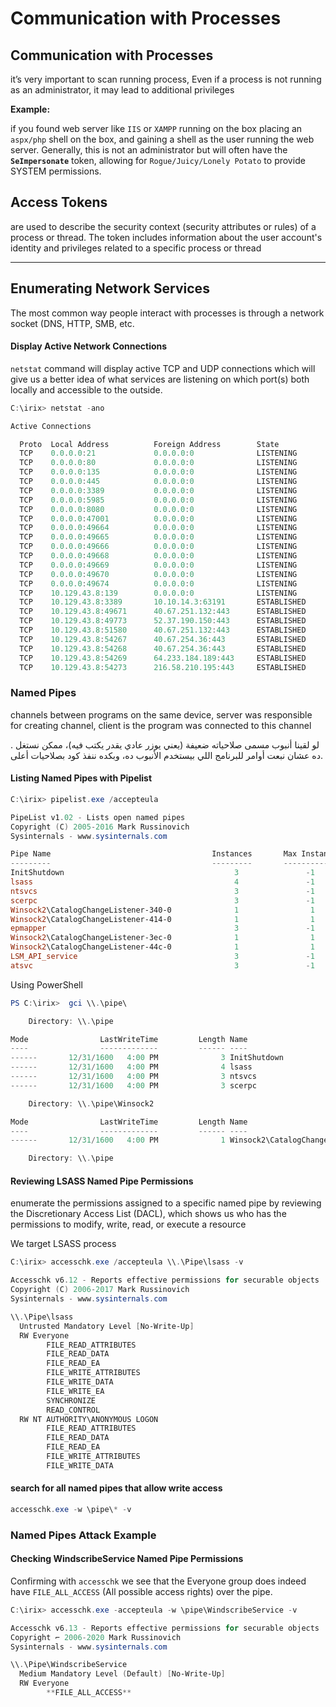# Communication with Processes

## Communication with Processes

it’s very important to scan running process, Even if a process is not running as an administrator, it may lead to additional privileges

**Example:**

if you found web server like `IIS` or `XAMPP` running on the box placing an `aspx/php` shell on the box, and gaining a shell as the user running the web server.  Generally, this is not an administrator but will often have the **`SeImpersonate`** token, allowing for `Rogue/Juicy/Lonely Potato` to provide SYSTEM permissions.

## **Access Tokens**

are used to describe the security context (security attributes or rules) of a process or thread. The token includes information about the user account's identity and privileges related to a specific process or thread

***

## **Enumerating Network Services**

The most common way people interact with processes is through a network socket (DNS, HTTP, SMB, etc.

#### **Display Active Network Connections**

`netstat` command will display active TCP and UDP connections which will give us a better idea of what services are listening on which port(s) both locally and accessible to the outside.

```powershell
C:\irix> netstat -ano

Active Connections

  Proto  Local Address          Foreign Address        State           PID
  TCP    0.0.0.0:21             0.0.0.0:0              LISTENING       3812
  TCP    0.0.0.0:80             0.0.0.0:0              LISTENING       4
  TCP    0.0.0.0:135            0.0.0.0:0              LISTENING       836
  TCP    0.0.0.0:445            0.0.0.0:0              LISTENING       4
  TCP    0.0.0.0:3389           0.0.0.0:0              LISTENING       936
  TCP    0.0.0.0:5985           0.0.0.0:0              LISTENING       4
  TCP    0.0.0.0:8080           0.0.0.0:0              LISTENING       5044
  TCP    0.0.0.0:47001          0.0.0.0:0              LISTENING       4
  TCP    0.0.0.0:49664          0.0.0.0:0              LISTENING       528
  TCP    0.0.0.0:49665          0.0.0.0:0              LISTENING       996
  TCP    0.0.0.0:49666          0.0.0.0:0              LISTENING       1260
  TCP    0.0.0.0:49668          0.0.0.0:0              LISTENING       2008
  TCP    0.0.0.0:49669          0.0.0.0:0              LISTENING       600
  TCP    0.0.0.0:49670          0.0.0.0:0              LISTENING       1888
  TCP    0.0.0.0:49674          0.0.0.0:0              LISTENING       616
  TCP    10.129.43.8:139        0.0.0.0:0              LISTENING       4
  TCP    10.129.43.8:3389       10.10.14.3:63191       ESTABLISHED     936
  TCP    10.129.43.8:49671      40.67.251.132:443      ESTABLISHED     1260
  TCP    10.129.43.8:49773      52.37.190.150:443      ESTABLISHED     2608
  TCP    10.129.43.8:51580      40.67.251.132:443      ESTABLISHED     3808
  TCP    10.129.43.8:54267      40.67.254.36:443       ESTABLISHED     3808
  TCP    10.129.43.8:54268      40.67.254.36:443       ESTABLISHED     1260
  TCP    10.129.43.8:54269      64.233.184.189:443     ESTABLISHED     2608
  TCP    10.129.43.8:54273      216.58.210.195:443     ESTABLISHED     2608
```

### **Named Pipes**

channels between programs on the same device, server was responsible for creating channel, client is the program was connected to this channel

. لو لقينا أنبوب مسمى صلاحياته ضعيفة (يعني يوزر عادي يقدر يكتب فيه)، ممكن نستغل ده عشان نبعت أوامر للبرنامج اللي بيستخدم الأنبوب ده، وبكده ننفذ كود بصلاحيات أعلى.

#### **Listing Named Pipes with Pipelist**

```powershell
C:\irix> pipelist.exe /accepteula

PipeList v1.02 - Lists open named pipes
Copyright (C) 2005-2016 Mark Russinovich
Sysinternals - www.sysinternals.com

Pipe Name                                    Instances       Max Instances
---------                                    ---------       -------------
InitShutdown                                      3               -1
lsass                                             4               -1
ntsvcs                                            3               -1
scerpc                                            3               -1
Winsock2\CatalogChangeListener-340-0              1                1
Winsock2\CatalogChangeListener-414-0              1                1
epmapper                                          3               -1
Winsock2\CatalogChangeListener-3ec-0              1                1
Winsock2\CatalogChangeListener-44c-0              1                1
LSM_API_service                                   3               -1
atsvc                                             3               -1
```

Using PowerShell

```powershell
PS C:\irix>  gci \\.\pipe\

    Directory: \\.\pipe

Mode                LastWriteTime         Length Name
----                -------------         ------ ----
------       12/31/1600   4:00 PM              3 InitShutdown
------       12/31/1600   4:00 PM              4 lsass
------       12/31/1600   4:00 PM              3 ntsvcs
------       12/31/1600   4:00 PM              3 scerpc

    Directory: \\.\pipe\Winsock2

Mode                LastWriteTime         Length Name
----                -------------         ------ ----
------       12/31/1600   4:00 PM              1 Winsock2\CatalogChangeListener-34c-0

    Directory: \\.\pipe
```

#### **Reviewing LSASS Named Pipe Permissions**

enumerate the permissions assigned to a specific named pipe by reviewing the Discretionary Access List (DACL), which shows us who has the permissions to modify, write, read, or execute a resource

We target LSASS process

```powershell
C:\irix> accesschk.exe /accepteula \\.\Pipe\lsass -v

Accesschk v6.12 - Reports effective permissions for securable objects
Copyright (C) 2006-2017 Mark Russinovich
Sysinternals - www.sysinternals.com

\\.\Pipe\lsass
  Untrusted Mandatory Level [No-Write-Up]
  RW Everyone
        FILE_READ_ATTRIBUTES
        FILE_READ_DATA
        FILE_READ_EA
        FILE_WRITE_ATTRIBUTES
        FILE_WRITE_DATA
        FILE_WRITE_EA
        SYNCHRONIZE
        READ_CONTROL
  RW NT AUTHORITY\ANONYMOUS LOGON
        FILE_READ_ATTRIBUTES
        FILE_READ_DATA
        FILE_READ_EA
        FILE_WRITE_ATTRIBUTES
        FILE_WRITE_DATA
```

#### search for all named pipes that allow write access

```powershell
accesschk.exe -w \pipe\* -v 
```

### **Named Pipes Attack Example**

#### **Checking WindscribeService Named Pipe Permissions**

Confirming with `accesschk` we see that the Everyone group does indeed have `FILE_ALL_ACCESS` (All possible access rights) over the pipe.

```powershell
C:\irix> accesschk.exe -accepteula -w \pipe\WindscribeService -v

Accesschk v6.13 - Reports effective permissions for securable objects
Copyright ⌐ 2006-2020 Mark Russinovich
Sysinternals - www.sysinternals.com

\\.\Pipe\WindscribeService
  Medium Mandatory Level (Default) [No-Write-Up]
  RW Everyone
        **FILE_ALL_ACCESS**
```
